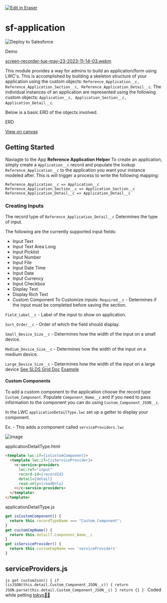 <p><a target="_blank" href="https://app.eraser.io/workspace/Bv2FEHxAoXE57wdPDlh7" id="edit-in-eraser-github-link"><img alt="Edit in Eraser" src="https://firebasestorage.googleapis.com/v0/b/second-petal-295822.appspot.com/o/images%2Fgithub%2FOpen%20in%20Eraser.svg?alt=media&amp;token=968381c8-a7e7-472a-8ed6-4a6626da5501"></a></p>

# sf-application
![Deploy to Salesforce](https://raw.githubusercontent.com/afawcett/githubsfdeploy/master/deploy.png "")

 Demo 

 [﻿screen-recorder-tue-may-23-2023-11-14-03.webm](https://github.com/effordDev/sf-application/assets/36901822/16ea4480-2926-4933-b18b-b6aa0b3801e9) 

This module provides a way for admins to build an application/form using LWC's. This is accomplished by building a skeleton structure of your application using the custom objects: `Reference_Application__c, Reference_Application_Section__c, Reference_Application_Detail__c`. The individual instances of an application are represented using the following custom objects: `Application__c, Application_Section__c, Application_Detail__c`. 

Below is a basic ERD of the objects involved.

 ERD 

[﻿View on canvas](https://app.eraser.io/workspace/Bv2FEHxAoXE57wdPDlh7?elements=W4XHUAysl0YEJB7lStMyAQ) 

## Getting Started
Naviagte to the App **Reference Application Helper** To create an application, simply create a `Application__c` record and populate the lookup `Reference_Application__c` to the application you want your instance modeled after. This is will trigger a process to write the following mapping: 

```
Reference_Application__c => Application__c
Reference_Application_Section__c => Application_Section__c
Reference_Application_Detail__c => Application_Detail__c
```
### Creating Inputs
The record type of `Reference_Application_Detail__c` Determines the type of input.

The following are the currently supported input fields:

- Input Text
- Input Text Area Long
- Input Picklist
- Input Number
- Input File
- Input Date Time
- Input Date
- Input Currency
- Input Checkbox
- Display Text
- Display Rich Text
- Custom Component
To Customize inputs:
`Required__c` - Determines if the input must be completed before saving the section.

`Field_Label__c` - Label of the input to show on application.

`Sort_Order__c` - Order of which the field should display.

`Small_Device_Size__c` - Determines how the width of the input on a small device.

`Medium_Device_Size__c` - Determines how the width of the input on a medium device.

`Large_Device_Size__c` - Determines how the width of the input on a large device
[﻿See SLDS Grid Doc](https://www.lightningdesignsystem.com/utilities/grid/)
[﻿Example](https://developer.salesforce.com/docs/component-library/bundle/lightning-layout-item/example/) 

#### Custom Components
To add a custom component to the application choose the record type `Custom_Component`.
Populate `Component_Name__c` and if you need to pass information to the component you can do using `Custom_Component_JSON__c`.

In the LWC `applicationDetailType.lwc` set up a getter to display your component.

Ex. - This adds a component called `serviceProviders.lwc` 

![image](https://github.com/effordDev/sf-application/assets/36901822/83a6ece7-f425-45c5-bb74-d4a8f55722dc "")

applicationDetailType.html

```html
<template lwc:if={isCustomComponent}>
  <template lwc:if={isServiceProvider}>
    <c-service-providers
      lwc:ref="input"
      record-id={recordId}
      detail={detail}
      read-only={readOnly}
    ></c-service-providers>
  </template>
</template>
```
applicationDetailType.js

```js
get isCustomComponent() {
  return this.recordTypeName === "Custom_Component";
}
get customCmpName() {
  return this.detail?.Component_Name__c
}
get isServiceProvider() {
  return this.customCmpName === 'serviceProviders' 
}
```
## serviceProviders.js
`js get customJson() { if (isJSON(this.detail.Custom_Component_JSON__c)) { return JSON.parse(this.detail.Custom_Component_JSON__c) } return {} } ` 
Coded while petting [﻿tokyo🐱‍👤](https://www.tokyotech.us) 


<!--- Eraser file: https://app.eraser.io/workspace/Bv2FEHxAoXE57wdPDlh7 --->